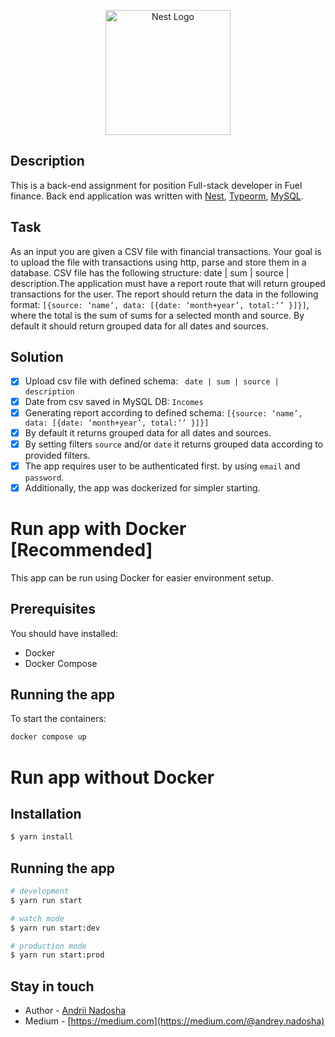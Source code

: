 <p align="center">
  <a href="https://fuelfinance.me/" target="blank"><img src="https://images.crunchbase.com/image/upload/c_pad,h_256,w_256,f_auto,q_auto:eco,dpr_1/i6nvaapuwaslmlak1h5f" width="200" alt="Nest Logo" /></a>
</p>


## Description

This is a back-end assignment for position Full-stack developer in Fuel finance. Back end application was written with [Nest](https://github.com/nestjs/nest), [Typeorm](https://typeorm.io/), [MySQL](https://www.mysql.com/).

## Task

As an input you are given a CSV file with financial transactions. Your goal is to
upload the file with transactions using http, parse and store them in a database.
CSV file has the following structure: date | sum | source | description.The
application must have a report route that will return grouped transactions for
the user. The report should return the data in the following format: `[{source:
‘name’, data: [{date: ‘month+year’, total:‘’ }]}]`, where the total is the sum of
sums for a selected month and source. By default it should return grouped data
for all dates and sources.

## Solution
- [x] Upload csv file with defined schema: ` date | sum | source | description`
- [x] Date from csv saved in MySQL DB: `Incomes`
- [x] Generating report according to defined schema: `[{source:
  ‘name’, data: [{date: ‘month+year’, total:‘’ }]}]`
- [x] By default it returns grouped data
  for all dates and sources. 
- [x] By setting filters `source` and/or `date` it returns grouped data
    according to provided filters.
- [x] The app requires user to be authenticated first. by using `email` and `password`.
- [x] Additionally, the app was dockerized for simpler starting. 

# Run app with Docker [Recommended]

This app can be run using Docker for easier environment setup.

## Prerequisites
You should have installed:

- Docker
- Docker Compose

## Running the app

To start the containers:

```bash
docker compose up
```

# Run app without Docker
## Installation

```bash
$ yarn install
```

## Running the app

```bash
# development
$ yarn run start

# watch mode
$ yarn run start:dev

# production mode
$ yarn run start:prod
```

## Stay in touch

- Author - [Andrii Nadosha](https://www.linkedin.com/in/andrii-nadosha/)
- Medium - [https://medium.com](https://medium.com/@andrey.nadosha)

